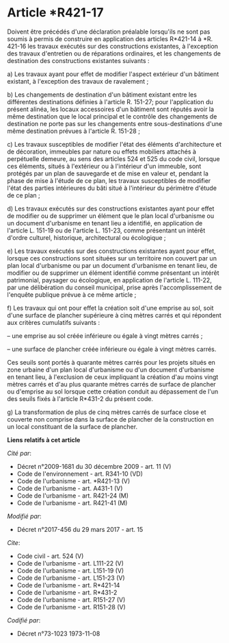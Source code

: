 # Article *R421-17

Doivent être précédés d'une déclaration préalable lorsqu'ils ne sont pas soumis à permis de construire en application des
articles R*421-14 à *R. 421-16 les travaux exécutés sur des constructions existantes, à l'exception des travaux d'entretien
ou de réparations ordinaires, et les changements de destination des constructions existantes suivants :

a) Les travaux ayant pour effet de modifier l'aspect extérieur d'un bâtiment existant, à l'exception des travaux de
ravalement ;

b) Les changements de destination d'un bâtiment existant entre les différentes destinations définies à l'article R. 151-27;
pour l'application du présent alinéa, les locaux accessoires d'un bâtiment sont réputés avoir la même destination que le
local principal et le contrôle des changements de destination ne porte pas sur les changements entre sous-destinations d'une
même destination prévues à l'article R. 151-28 ;

c) Les travaux susceptibles de modifier l'état des éléments d'architecture et de décoration, immeubles par nature ou effets
mobiliers attachés à perpétuelle demeure, au sens des articles 524 et 525 du code civil, lorsque ces éléments, situés à
l'extérieur ou à l'intérieur d'un immeuble, sont protégés par un plan de sauvegarde et de mise en valeur et, pendant la phase
de mise à l'étude de ce plan, les travaux susceptibles de modifier l'état des parties intérieures du bâti situé à l'intérieur
du périmètre d'étude de ce plan ;

d) Les travaux exécutés sur des constructions existantes ayant pour effet de modifier ou de supprimer un élément que le plan
local d'urbanisme ou un document d'urbanisme en tenant lieu a identifié, en application de l'article L. 151-19 ou de
l'article L. 151-23, comme présentant un intérêt d'ordre culturel, historique, architectural ou écologique ;

e) Les travaux exécutés sur des constructions existantes ayant pour effet, lorsque ces constructions sont situées sur un
territoire non couvert par un plan local d'urbanisme ou par un document d'urbanisme en tenant lieu, de modifier ou de
supprimer un élément identifié comme présentant un intérêt patrimonial, paysager ou écologique, en application de l'article
L. 111-22, par une délibération du conseil municipal, prise après l'accomplissement de l'enquête publique prévue à ce même
article ;

f) Les travaux qui ont pour effet la création soit d'une emprise au sol, soit d'une surface de plancher supérieure à cinq
mètres carrés et qui répondent aux critères cumulatifs suivants :

– une emprise au sol créée inférieure ou égale à vingt mètres carrés ;

– une surface de plancher créée inférieure ou égale à vingt mètres carrés.

Ces seuils sont portés à quarante mètres carrés pour les projets situés en zone urbaine d'un plan local d'urbanisme ou d'un
document d'urbanisme en tenant lieu, à l'exclusion de ceux impliquant la création d'au moins vingt mètres carrés et d'au plus
quarante mètres carrés de surface de plancher ou d'emprise au sol lorsque cette création conduit au dépassement de l'un des
seuils fixés à l'article R*431-2 du présent code.

g) La transformation de plus de cinq mètres carrés de surface close et couverte non comprise dans la surface de plancher de
la construction en un local constituant de la surface de plancher.

**Liens relatifs à cet article**

_Cité par_:

  - Décret n°2009-1681 du 30 décembre 2009 - art. 11 (V)
  - Code de l'environnement - art. R341-10 (VD)
  - Code de l'urbanisme - art. *R421-13 (V)
  - Code de l'urbanisme - art. A431-1 (V)
  - Code de l'urbanisme - art. R421-24 (M)
  - Code de l'urbanisme - art. R421-41 (M)

_Modifié par_:

  - Décret n°2017-456 du 29 mars 2017 - art. 15

_Cite_:

  - Code civil - art. 524 (V)
  - Code de l'urbanisme - art. L111-22 (V)
  - Code de l'urbanisme - art. L151-19 (V)
  - Code de l'urbanisme - art. L151-23 (V)
  - Code de l'urbanisme - art. R*421-14
  - Code de l'urbanisme - art. R*431-2
  - Code de l'urbanisme - art. R151-27 (V)
  - Code de l'urbanisme - art. R151-28 (V)

_Codifié par_:

  - Décret n°73-1023 1973-11-08
